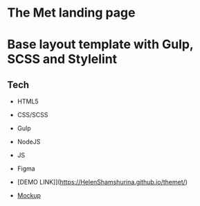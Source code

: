 # The Met landing page

# Base layout template with Gulp, SCSS and Stylelint

## Tech
- HTML5
- CSS/SCSS
- Gulp
- NodeJS
- JS
- Figma

- [DEMO LINK]](https://HelenShamshurina.github.io/themet/)
- [Mockup](https://www.figma.com/file/lSR1m42L9YwzQwzzxKwHpw/THE-MET)
